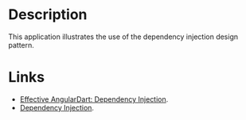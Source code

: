 # Description

This application illustrates the use of the dependency injection design pattern.

# Links

* [Effective AngularDart: Dependency Injection](https://webdev.dartlang.org/angular/note/effective/dependency-injection).
* [Dependency Injection](https://webdev.dartlang.org/angular/guide/dependency-injection#register-a-service-provider).
